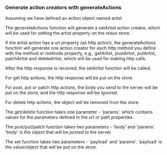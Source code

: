 ### Generate action creators with generateActions

Assuming we have defined an action object named artist.

The generateActions function will generate a setArtist action creator, which will be used for setting the artist property on the redux store.

If the artist action has a url property (an http action), the generateActions function will generate one action creator for each http method you define with the method or methods property, e.g., getArtist, postArtist, putArtist, patchArtist and deleteArtist, which will be used for making http calls.

After the http response is received, the setArtist function will be called.

For get http actions, the http response will be put on the store.

For post, put or patch http actions, the body you send to the server will be put on the store, and the http response will be ignored.

For delete http actions, the object will be removed from the store.

The get/delete function takes one parameter - 'params', which contains values for the parameters defined in the url or path properties.

The post/put/patch function takes two parameters - 'body' and 'params'. 'body' is the object that will be posted to the server.

The set function takes two parameters - 'payload' and 'params'. 'payload' is the value/object that will be put on the store.
